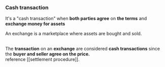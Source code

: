 ### Cash transaction 

It's a "cash transaction" when <b>both parties agree</b> on <b>the terms</b> and <b>exchange money for assets</b><br>
<p>An exchange is a marketplace where assets are bought and sold.</p><br>
The <b>transaction</b> on an <b>exchange</b> are considered <b>cash transactions</b> since the <b>buyer and seller agree on the price.</b>
<br>
reference [[settlement procedure]].